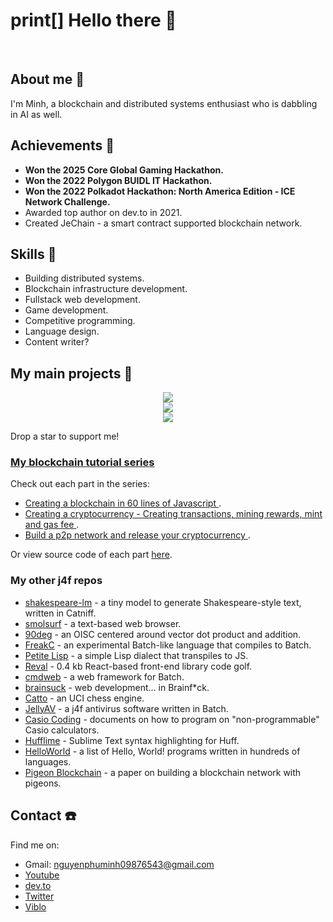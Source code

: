 # print[] Hello there 👋

<br/>

## About me 📓
I'm Minh, a blockchain and distributed systems enthusiast who is dabbling in AI as well.

## Achievements 🎊
* **Won the 2025 Core Global Gaming Hackathon.**
* **Won the 2022 Polygon BUIDL IT Hackathon.**
* **Won the 2022 Polkadot Hackathon: North America Edition - ICE Network Challenge.**
* Awarded top author on dev.to in 2021. 
* Created JeChain - a smart contract supported blockchain network.

## Skills 💪
* Building distributed systems.
* Blockchain infrastructure development.
* Fullstack web development.
* Game development.
* Competitive programming.
* Language design.
* Content writer?

## My main projects 🤩
<div align="center">
  <a href="https://github.com/nguyenphuminh/JeChain"><img src="https://github-readme-stats.vercel.app/api/pin/?username=nguyenphuminh&repo=JeChain"/></a>
  <br/>
  <a href="https://github.com/nguyenphuminh/catniff"><img src="https://github-readme-stats.vercel.app/api/pin/?username=nguyenphuminh&repo=catniff"/></a>
  <br/>
  <a href="https://github.com/nguyenphuminh/catbrain"><img src="https://github-readme-stats.vercel.app/api/pin/?username=nguyenphuminh&repo=catbrain"/></a>
</div>

Drop a star to support me!

### [My blockchain tutorial series](https://dev.to/freakcdev297/series/15322)
Check out each part in the series:
* [Creating a blockchain in 60 lines of Javascript ](https://dev.to/freakcdev297/creating-a-blockchain-in-60-lines-of-javascript-5fka).
* [Creating a cryptocurrency - Creating transactions, mining rewards, mint and gas fee ](https://dev.to/freakcdev297/creating-transactions-mining-rewards-mint-and-gas-fee-5hhf).
* [Build a p2p network and release your cryptocurrency ](https://dev.to/freakcdev297/build-a-p2p-network-and-release-your-cryptocurrency-clf).

Or view source code of each part [here](https://github.com/nguyenphuminh/blockchain-tutorial).

### My other j4f repos
* [shakespeare-lm](https://github.com/nguyenphuminh/shakespeare-lm) - a tiny model to generate Shakespeare-style text, written in Catniff.
* [smolsurf](https://github.com/nguyenphuminh/smolsurf) - a text-based web browser.
* [90deg](https://github.com/nguyenphuminh/90deg) - an OISC centered around vector dot product and addition.
* [FreakC](https://github.com/FreakC-Foundation/FreakC) - an experimental Batch-like language that compiles to Batch.
* [Petite Lisp](https://github.com/nguyenphuminh/petite-lisp) - a simple Lisp dialect that transpiles to JS.
* [Reval](https://github.com/nguyenphuminh/reval) - 0.4 kb React-based front-end library code golf.
* [cmdweb](https://github.com/nguyenphuminh/cmdweb) - a web framework for Batch.
* [brainsuck](https://github.com/nguyenphuminh/brainsuck) - web development... in Brainf*ck.
* [Catto](https://github.com/nguyenphuminh/Catto) - an UCI chess engine.
* [JellyAV](https://github.com/nguyenphuminh/JellyAV) - a j4f antivirus software written in Batch.
* [Casio Coding](https://github.com/nguyenphuminh/casio-coding) - documents on how to program on "non-programmable" Casio calculators.
* [Hufflime](https://github.com/nguyenphuminh/hufflime) - Sublime Text syntax highlighting for Huff.
* [HelloWorld](https://github.com/nguyenphuminh/HelloWorld) - a list of Hello, World! programs written in hundreds of languages.
* [Pigeon Blockchain](https://github.com/nguyenphuminh/Pigeon-Blockchain) - a paper on building a blockchain network with pigeons.

## Contact ☎️
Find me on:
* Gmail: nguyenphuminh09876543@gmail.com
* [Youtube](https://www.youtube.com/channel/UCfoL6jxesUq0urUHBqXY1WA)
* [dev.to](https://dev.to/freakcdev297)
* [Twitter](https://twitter.com/NguynPhMinh8)
* [Viblo](https://viblo.asia/u/freakcdev)
